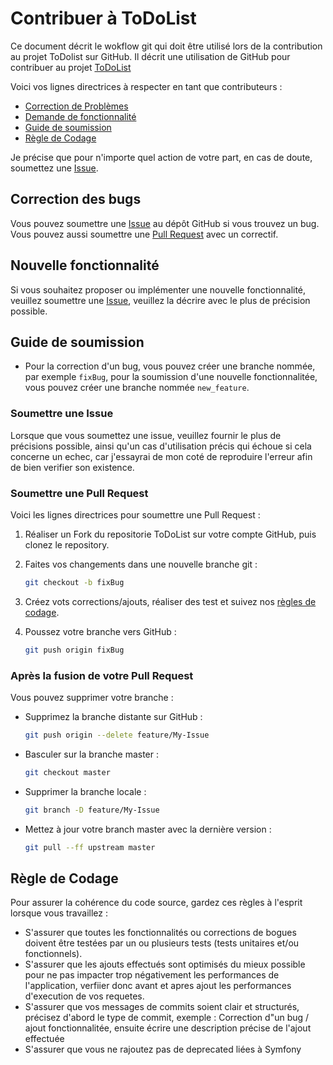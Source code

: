 # Contribuer à ToDoList

Ce document décrit le wokflow git qui doit être utilisé lors de la contribution au projet ToDolist sur GitHub.
Il décrit une utilisation de GitHub pour contribuer au projet [ToDoList](https://github.com/Simon-git26/Todo/tree/master)

Voici vos lignes directrices à respecter en tant que contributeurs :

* [Correction de Problèmes](#correction-des-bugs)
* [Demande de fonctionnalité](#nouvelle-fonctionnalité)
* [Guide de soumission](#guide-de-soumission)
* [Règle de Codage](#règle-de-codage)

Je précise que pour n'importe quel action de votre part, en cas de doute, soumettez une [Issue](https://github.com/Simon-git26/Todo/issues).

## Correction des bugs

Vous pouvez soumettre une [Issue](https://github.com/Simon-git26/Todo/issues) au dépôt GitHub si vous trouvez un bug.
Vous pouvez aussi soumettre une [Pull Request](https://github.com/Simon-git26/Todo/pulls) avec un correctif.

## Nouvelle fonctionnalité

Si vous souhaitez proposer ou implémenter une nouvelle fonctionnalité, veuillez soumettre une [Issue](https://github.com/sebAvenel/ToDoList/issues), veuillez la décrire avec le plus de précision possible.

## Guide de soumission

* Pour la correction d'un bug, vous pouvez créer une branche nommée, par exemple `fixBug`, pour la soumission d'une nouvelle fonctionnalitée, vous pouvez créer une branche nommée `new_feature`.

### Soumettre une Issue

Lorsque que vous soumettez une issue, veuillez fournir le plus de précisions possible, ainsi qu'un cas d'utilisation précis qui échoue si cela concerne un echec, car j'essayrai de mon coté de reproduire l'erreur afin de bien verifier son existence.

### Soumettre une Pull Request

Voici les lignes directrices pour soumettre une Pull Request :

1. Réaliser un Fork du repositorie ToDoList sur votre compte GitHub, puis clonez le repository.

2. Faites vos changements dans une nouvelle branche git :

   ```bash
   git checkout -b fixBug
   ```

3. Créez vots corrections/ajouts, réaliser des test et suivez nos [règles de codage](#règle-de-codage).

4. Poussez votre branche vers GitHub :

   ```bash
   git push origin fixBug
   ```

### Après la fusion de votre Pull Request

Vous pouvez supprimer votre branche :

* Supprimez la branche distante sur GitHub :

   ```bash
   git push origin --delete feature/My-Issue
   ```

* Basculer sur la branche master :

   ```bash
   git checkout master
   ```

* Supprimer la branche locale :

   ```bash
   git branch -D feature/My-Issue
   ```

* Mettez à jour votre branch master avec la dernière version :

   ```bash
   git pull --ff upstream master
   ```

## Règle de Codage

Pour assurer la cohérence du code source, gardez ces règles à l'esprit lorsque vous travaillez :

* S'assurer que toutes les fonctionnalités ou corrections de bogues doivent être testées par un ou plusieurs tests (tests unitaires et/ou fonctionnels).
* S'assurer que les ajouts effectués sont optimisés du mieux possible pour ne pas impacter trop négativement les performances de l'application, verfiier donc avant et apres ajout les performances d'execution de vos requetes.
* S'assurer que vos messages de commits soient clair et structurés, précisez d'abord le type de commit, exemple : Correction d"un bug / ajout fonctionnalitée, ensuite écrire une description précise de l'ajout effectuée
* S'assurer que vous ne rajoutez pas de deprecated liées à Symfony